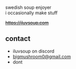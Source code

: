 swedish soup enjoyer\
i occasionally make stuff

~~https://iluvsoup.com~~

## contact
- iluvsoup on discord
- bigmushroom0@gmail.com
- dont
